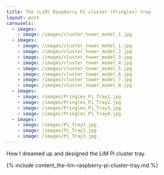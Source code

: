 ```yaml
---
title: The (LiM) Raspberry Pi cluster (Pringles) tray
layout: post
carousels:
  - images: 
    - image: /images/cluster_tower_model_1.jpg
  - images: 
    - image: /images/cluster_tower_model_1.jpg
    - image: /images/cluster_tower_model_2.jpg
    - image: /images/cluster_tower_model_3.jpg
    - image: /images/cluster_tower_model_4.jpg
    - image: /images/cluster_tower_model_5.jpg
    - image: /images/cluster_tower_model_6.jpg
    - image: /images/cluster_tower_model_7.jpg
    - image: /images/cluster_tower_model_8.jpg
  - images: 
    - image: /images/Pringles_Pi_Tray1.jpg
    - image: /images/Pringles_Pi_Tray2.jpg
    - image: /images/Pringles_Pi_Tray3.jpg
    - image: /images/Pringles_Pi_Tray4.jpg
  - images: 
    - image: /images/Pi_Tray2.jpg
    - image: /images/Pi_Tray1.jpg
    - image: /images/Pi_Tray3.jpg
---
```

How I dreamed up and designed the LiM Pi cluster tray.

{% include content_the-lim-raspberry-pi-cluster-tray.md %} 
